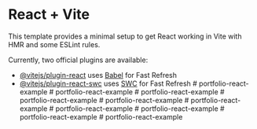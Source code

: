 # React + Vite

This template provides a minimal setup to get React working in Vite with HMR and some ESLint rules.

Currently, two official plugins are available:

- [@vitejs/plugin-react](https://github.com/vitejs/vite-plugin-react/blob/main/packages/plugin-react/README.md) uses [Babel](https://babeljs.io/) for Fast Refresh
- [@vitejs/plugin-react-swc](https://github.com/vitejs/vite-plugin-react-swc) uses [SWC](https://swc.rs/) for Fast Refresh
#   p o r t f o l i o - r e a c t - e x a m p l e  
 #   p o r t f o l i o - r e a c t - e x a m p l e  
 #   p o r t f o l i o - r e a c t - e x a m p l e  
 #   p o r t f o l i o - r e a c t - e x a m p l e  
 #   p o r t f o l i o - r e a c t - e x a m p l e  
 #   p o r t f o l i o - r e a c t - e x a m p l e  
 #   p o r t f o l i o - r e a c t - e x a m p l e  
 # portfolio-react-example
#   p o r t f o l i o - r e a c t - e x a m p l e  
 #   p o r t f o l i o - r e a c t - e x a m p l e  
 